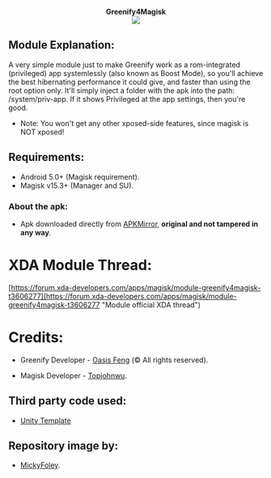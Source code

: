 <p align="center">
<b> Greenify4Magisk </b><br>
  <img src="http://i.imgur.com/RTIZiTb.png">
</p>

## Module Explanation:
A very simple module just to make Greenify work as a rom-integrated (privileged) app systemlessly (also known as Boost Mode), so you'll achieve the best hibernating performance it could give, and faster than using the root option only. It'll simply inject a folder with the apk into the path: /system/priv-app. If it shows Privileged at the app settings, then you're good.

* Note: You won't get any other xposed-side features, since magisk is NOT xposed!

## Requirements: 
- Android 5.0+ (Magisk requirement).
- Magisk v15.3+ (Manager and SU).

### About the apk:
* Apk downloaded directly from [APKMirror](http://www.apkmirror.com/apk/oasis-feng/greenify/ "Greenify's APKMirror page"), **original and not tampered in any way**.

# XDA Module Thread:
[https://forum.xda-developers.com/apps/magisk/module-greenify4magisk-t3606277](https://forum.xda-developers.com/apps/magisk/module-greenify4magisk-t3606277 "Module official XDA thread")

# Credits:
* Greenify Developer - [Oasis Feng](https://play.google.com/store/apps/details?id=com.oasisfeng.greenify "Greenify's Play Store page") (© All rights reserved).

* Magisk Developer - [Topjohnwu](https://forum.xda-developers.com/apps/magisk/official-magisk-v7-universal-systemless-t3473445 "Magisk official XDA thread").

## Third party code used:
* [Unity Template](https://github.com/Zackptg5/Unity "Template's repository")

## Repository image by:
* [MickyFoley](https://forum.xda-developers.com/member.php?u=4549254 "Author's XDA profile").
